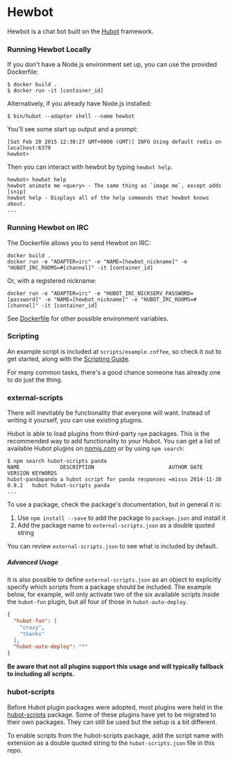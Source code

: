 # Hewbot

Hewbot is a chat bot built on the [Hubot][hubot] framework.

[hubot]: http://hubot.github.com

### Running Hewbot Locally

If you don't have a Node.js environment set up, you can use the provided Dockerfile:
```
$ docker build .
$ docker run -it [container_id]
```
Alternatively, if you already have Node.js installed:
```
$ bin/hubot --adapter shell --name hewbot
```
You'll see some start up output and a prompt:
```
[Sat Feb 28 2015 12:38:27 GMT+0000 (GMT)] INFO Using default redis on localhost:6379
hewbot>
```
Then you can interact with hewbot by typing `hewbot help`.
```
hewbot> hewbot help
hewbot animate me <query> - The same thing as `image me`, except adds [snip]
hewbot help - Displays all of the help commands that hewbot knows about.
...
```

### Running Hewbot on IRC

The Dockerfile allows you to send Hewbot on IRC:
```
docker build .
docker run -e "ADAPTER=irc" -e "NAME=[hewbot_nickname]" -e "HUBOT_IRC_ROOMS=#[channel]" -it [container_id]
```
Or, with a registered nickname:
```
docker run -e "ADAPTER=irc" -e "HUBOT_IRC_NICKSERV_PASSWORD=[password]" -e "NAME=[hewbot_nickname]" -e "HUBOT_IRC_ROOMS=#[channel]" -it [container_id]
```
See [Dockerfile](Dockerfile) for other possible environment variables.


### Scripting

An example script is included at `scripts/example.coffee`, so check it out to
get started, along with the [Scripting Guide][scripting-docs].

For many common tasks, there's a good chance someone has already one to do just
the thing.

[scripting-docs]: https://github.com/github/hubot/blob/master/docs/scripting.md

### external-scripts

There will inevitably be functionality that everyone will want. Instead of
writing it yourself, you can use existing plugins.

Hubot is able to load plugins from third-party `npm` packages. This is the
recommended way to add functionality to your Hubot. You can get a list of
available Hubot plugins on [npmjs.com][npmjs] or by using `npm search`:
```
$ npm search hubot-scripts panda
NAME             DESCRIPTION                        AUTHOR DATE       VERSION KEYWORDS
hubot-pandapanda a hubot script for panda responses =missu 2014-11-30 0.9.2   hubot hubot-scripts panda
...
```

To use a package, check the package's documentation, but in general it is:

1. Use `npm install --save` to add the package to `package.json` and install it
2. Add the package name to `external-scripts.json` as a double quoted string

You can review `external-scripts.json` to see what is included by default.

##### Advanced Usage

It is also possible to define `external-scripts.json` as an object to
explicitly specify which scripts from a package should be included. The example
below, for example, will only activate two of the six available scripts inside
the `hubot-fun` plugin, but all four of those in `hubot-auto-deploy`.

```json
{
  "hubot-fun": [
    "crazy",
    "thanks"
  ],
  "hubot-auto-deploy": "*"
}
```

**Be aware that not all plugins support this usage and will typically fallback
to including all scripts.**

[npmjs]: https://www.npmjs.com

### hubot-scripts

Before Hubot plugin packages were adopted, most plugins were held in the
[hubot-scripts][hubot-scripts] package. Some of these plugins have yet to be
migrated to their own packages. They can still be used but the setup is a bit
different.

To enable scripts from the hubot-scripts package, add the script name with
extension as a double quoted string to the `hubot-scripts.json` file in this
repo.

[hubot-scripts]: https://github.com/github/hubot-scripts
